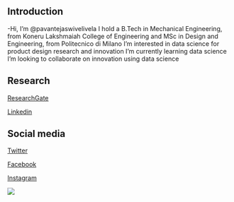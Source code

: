 ## Introduction
-Hi, I’m @pavantejaswivelivela
 I hold a B.Tech in Mechanical Engineering, from Koneru Lakshmaiah College of Engineering and MSc in Design and Engineering, from Politecnico di Milano
 I’m interested in data science for product design research and innovation
 I’m currently learning data science
 I’m looking to collaborate on innovation using data science

## Research

[ResearchGate](https://www.researchgate.net/profile/Pavan-Velivela)

[Linkedin](https://www.linkedin.com/in/pavantejaswivelivela/)

## Social media

[Twitter](https://twitter.com/pavantejaswiv)

[Facebook](https://www.facebook.com/pavan.tejaswivelivela)

[Instagram](https://www.instagram.com/pavantejaswi/?hl=en)

<img src = "https://github-readme-stats.vercel.app/api?username=pavantejaswivelivela&&show_icons=true&title_color=ffffff&icon_color=FFBF00&text_color=daf7dc&bg_color=4D516D">

<!---
pavantejaswivelivela/pavantejaswivelivela is a ✨ special ✨ repository because its `README.md` (this file) appears on your GitHub profile.
You can click the Preview link to take a look at your changes.
--->
